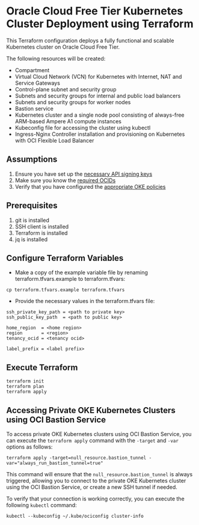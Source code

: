 # Oracle Cloud Free Tier Kubernetes Cluster Deployment using Terraform

This Terraform configuration deploys a fully functional and scalable Kubernetes cluster on Oracle Cloud Free Tier.

The following resources will be created:
* Compartment
* Virtual Cloud Network (VCN) for Kubernetes with Internet, NAT and Service Gateways
* Control-plane subnet and security group
* Subnets and security groups for internal and public load balancers
* Subnets and security groups for worker nodes
* Bastion service
* Kubernetes cluster and a single node pool consisting of always-free ARM-based Ampere A1 compute instances
* Kubeconfig file for accessing the cluster using kubectl
* Ingress-Nginx Controller installation and provisioning on Kubernetes with OCI Flexible Load Balancer

## Assumptions
1. Ensure you have set up the [necessary API signing keys](https://docs.cloud.oracle.com/iaas/Content/API/Concepts/apisigningkey.htm)
2. Make sure you know the [required OCIDs](https://docs.cloud.oracle.com/iaas/Content/API/Concepts/apisigningkey.htm#five)
3. Verify that you have configured the [appropriate OKE policies](https://docs.cloud.oracle.com/iaas/Content/ContEng/Concepts/contengpolicyconfig.htm#PolicyPrerequisitesService)

## Prerequisites
1. git is installed
2. SSH client is installed
3. Terraform is installed
4. jq is installed

## Configure Terraform Variables
* Make a copy of the example variable file by renaming terraform.tfvars.example to terraform.tfvars:

```
cp terraform.tfvars.example terraform.tfvars
```

* Provide the necessary values in the terraform.tfvars file:

```
ssh_private_key_path = <path to private key>
ssh_public_key_path  = <path to public key>

home_region  = <home region>
region       = <region>
tenancy_ocid = <tenancy ocid>

label_prefix = <label prefix>
```

## Execute Terraform

```
terraform init
terraform plan
terraform apply
```

## Accessing Private OKE Kubernetes Clusters using OCI Bastion Service

To access private OKE Kubernetes clusters using OCI Bastion Service, you can execute the `terraform apply` command with the `-target` and `-var` options as follows:

```
terraform apply -target=null_resource.bastion_tunnel -var="always_run_bastion_tunnel=true"
```

This command will ensure that the `null_resource.bastion_tunnel` is always triggered, allowing you to connect to the private OKE Kubernetes cluster using the OCI Bastion Service, or create a new SSH tunnel if needed.


To verify that your connection is working correctly, you can execute the following `kubectl` command:

```
kubectl --kubeconfig ~/.kube/ociconfig cluster-info
```
